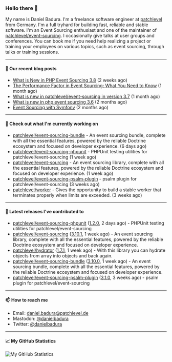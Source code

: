 ### Hello there 👋

My name is Daniel Badura. I'm a freelance software engineer at [patchlevel](https://patchlevel.de) from Germany. I'm a full tryhard for building fast, reliable and stable software.
I'm an Event Sourcing enthusiast and one of the maintainer of [patchlevel/event-sourcing](https://github.com/patchlevel/event-sourcing). I occasionally give talks at user groups and conferences.
You can book me if you need help realizing a project or training your employees on various topics, such as event sourcing, through talks or training sessions.

---

#### 📝 Our recent blog posts


- [What is New in PHP Event Sourcing 3.8](https://patchlevel.de/blog/what-is-new-in-php-event-sourcing-3-8) (2 weeks ago)
- [The Performance Factor in Event Sourcing: What You Need to Know](https://patchlevel.de/blog/the-performance-factor-in-event-sourcing) (1 month ago)
- [What is new in patchlevel/event-sourcing in version 3.7](https://patchlevel.de/blog/what-is-new-in-php-event-sourcing-3-7) (1 month ago)
- [What is new in php event sourcing 3.6](https://patchlevel.de/blog/what-is-new-in-php-event-sourcing-3-6) (2 months ago)
- [Event Sourcing with Symfony](https://patchlevel.de/blog/event-sourcing-with-symfony) (2 months ago)

---

#### 👷 Check out what I'm currently working on

- [patchlevel/event-sourcing-bundle](https://github.com/patchlevel/event-sourcing-bundle) - An event sourcing bundle, complete with all the essential features, powered by the reliable Doctrine ecosystem and focused on developer experience. (6 days ago)
- [patchlevel/event-sourcing-phpunit](https://github.com/patchlevel/event-sourcing-phpunit) - PHPUnit testing utilities for patchlevel/event-sourcing (1 week ago)
- [patchlevel/event-sourcing](https://github.com/patchlevel/event-sourcing) - An event sourcing library, complete with all the essential features,  powered by the reliable Doctrine ecosystem and focused on developer experience. (1 week ago)
- [patchlevel/event-sourcing-psalm-plugin](https://github.com/patchlevel/event-sourcing-psalm-plugin) - psalm plugin for patchlevel/event-sourcing (3 weeks ago)
- [patchlevel/worker](https://github.com/patchlevel/worker) - Gives the opportunity to build a stable worker that terminates properly when limits are exceeded. (3 weeks ago)

---

#### 🔭 Latest releases I've contributed to

- [patchlevel/event-sourcing-phpunit](https://github.com/patchlevel/event-sourcing-phpunit) ([1.2.0](https://github.com/patchlevel/event-sourcing-phpunit/releases/tag/1.2.0), 2 days ago) - PHPUnit testing utilities for patchlevel/event-sourcing
- [patchlevel/event-sourcing](https://github.com/patchlevel/event-sourcing) ([3.10.1](https://github.com/patchlevel/event-sourcing/releases/tag/3.10.1), 1 week ago) - An event sourcing library, complete with all the essential features,  powered by the reliable Doctrine ecosystem and focused on developer experience.
- [patchlevel/hydrator](https://github.com/patchlevel/hydrator) ([1.7.1](https://github.com/patchlevel/hydrator/releases/tag/1.7.1), 1 week ago) - With this library you can hydrate objects from array into objects and back again. 
- [patchlevel/event-sourcing-bundle](https://github.com/patchlevel/event-sourcing-bundle) ([3.10.0](https://github.com/patchlevel/event-sourcing-bundle/releases/tag/3.10.0), 1 week ago) - An event sourcing bundle, complete with all the essential features, powered by the reliable Doctrine ecosystem and focused on developer experience.
- [patchlevel/event-sourcing-psalm-plugin](https://github.com/patchlevel/event-sourcing-psalm-plugin) ([3.1.0](https://github.com/patchlevel/event-sourcing-psalm-plugin/releases/tag/3.1.0), 3 weeks ago) - psalm plugin for patchlevel/event-sourcing

---

#### 📫 How to reach me

- Email: [daniel.badura@patchlevel.de](mailto:daniel.badura@patchlevel.de)
- Mastodon: <a rel="me" href="https://phpc.social/@danielbadura">@danielbadura</a>
- Twitter: [@danielbadura](https://twitter.com/danielbadura)

---

#### 📈 My GitHub Statistics

![My GitHub Statistics](https://github-readme-stats.vercel.app/api?username=DanielBadura&show_icons=true&count_private=true&hide_title=true)
